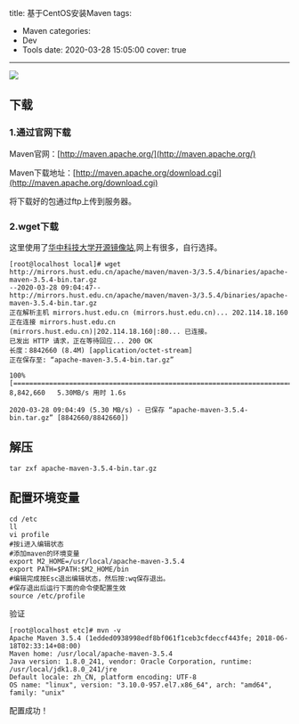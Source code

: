 title: 基于CentOS安装Maven
tags:
  - Maven
categories: 
  - Dev
  - Tools
date: 2020-03-28 15:05:00
cover: true
---

![](https://cdn.jsdelivr.net/gh/coder-lida/CDN/img/maven.jpg)
<!-- more -->
## 下载

### 1.通过官网下载
Maven官网：[http://maven.apache.org/](http://maven.apache.org/)

Maven下载地址：[http://maven.apache.org/download.cgi](http://maven.apache.org/download.cgi)

将下载好的包通过ftp上传到服务器。

### 2.wget下载
这里使用了[华中科技大学开源镜像站](http://mirrors.hust.edu.cn/),网上有很多，自行选择。
```
[root@localhost local]# wget http://mirrors.hust.edu.cn/apache/maven/maven-3/3.5.4/binaries/apache-maven-3.5.4-bin.tar.gz
--2020-03-28 09:04:47--  http://mirrors.hust.edu.cn/apache/maven/maven-3/3.5.4/binaries/apache-maven-3.5.4-bin.tar.gz
正在解析主机 mirrors.hust.edu.cn (mirrors.hust.edu.cn)... 202.114.18.160
正在连接 mirrors.hust.edu.cn (mirrors.hust.edu.cn)|202.114.18.160|:80... 已连接。
已发出 HTTP 请求，正在等待回应... 200 OK
长度：8842660 (8.4M) [application/octet-stream]
正在保存至: “apache-maven-3.5.4-bin.tar.gz”

100%[=======================================================================================================================================================================================================>] 8,842,660   5.30MB/s 用时 1.6s   

2020-03-28 09:04:49 (5.30 MB/s) - 已保存 “apache-maven-3.5.4-bin.tar.gz” [8842660/8842660])

```

## 解压
```
tar zxf apache-maven-3.5.4-bin.tar.gz
```

## 配置环境变量
```
cd /etc
ll
vi profile
#按i进入编辑状态
#添加maven的环境变量
export M2_HOME=/usr/local/apache-maven-3.5.4
export PATH=$PATH:$M2_HOME/bin
#编辑完成按Esc退出编辑状态，然后按:wq保存退出。
#保存退出后运行下面的命令使配置生效
source /etc/profile
```
验证
```
[root@localhost etc]# mvn -v
Apache Maven 3.5.4 (1edded0938998edf8bf061f1ceb3cfdeccf443fe; 2018-06-18T02:33:14+08:00)
Maven home: /usr/local/apache-maven-3.5.4
Java version: 1.8.0_241, vendor: Oracle Corporation, runtime: /usr/local/jdk1.8.0_241/jre
Default locale: zh_CN, platform encoding: UTF-8
OS name: "linux", version: "3.10.0-957.el7.x86_64", arch: "amd64", family: "unix"

```
配置成功！